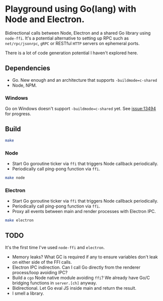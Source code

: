 # Playground using Go(lang) with Node and Electron.

Bidirectional calls between Node, Electron and a shared Go library using
`node-ffi`. It's a potential alternative to setting up RPC such as
`net/rpc/jsonrpc`, `gRPC` or RESTful `HTTP` servers on ephemeral ports.

There is a lot of code generation potential I haven't explored here.

## Dependencies

* Go. New enough and an architecture that supports `-buildmode=c-shared`
* Node, NPM.

### Windows

Go on Windows doesn't support `-buildmode=c-shared` yet.
See [issue:13494](https://github.com/golang/go/issues/13494) for progress.

## Build

```sh
make
```

### Node

* Start Go goroutine ticker via `ffi` that triggers Node callback periodically.
* Periodically call ping-pong function via `ffi`.

```sh
make node
```

### Electron

* Start Go goroutine ticker via `ffi` that triggers Node callback periodically.
* Periodically call ping-pong function via `ffi`.
* Proxy all events between main and render processes with Electron IPC.

```sh
make electron
```

## TODO

It's the first time I've used `node-ffi` and `electron`.

* Memory leaks? What GC is required if any to ensure variables don't leak on either side of the FFI calls.
* Electron IPC indirection. Can I call Go directly from the renderer process/loop avoiding IPC?
* Build a `cgo` Node native module avoiding `ffi`? We already have Go/C bridging functions in `server.[ch]` anyway.
* Bidirectional. Let Go eval JS inside main and return the result.
* I smell a library.

